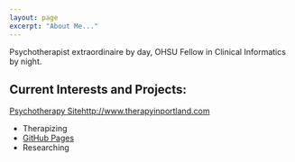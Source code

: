 ```yaml
---
layout: page
excerpt: "About Me..."
---
```


Psychotherapist extraordinaire by day, OHSU Fellow in Clinical Informatics by night. 

## Current Interests and Projects:

[Psychotherapy Site]()http://www.therapyinportland.com
- Therapizing
- [GitHub Pages](http://lily407.github.io)
- Researching

